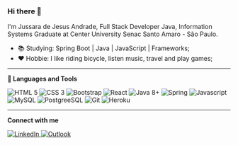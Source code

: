 ### Hi there 👋
I'm Jussara de Jesus Andrade, Full Stack Developer Java, Information Systems Graduate at Center University Senac Santo Amaro - São Paulo.

* 📚 Studying: Spring Boot | Java | JavaScript | Frameworks;
* ❤ Hobbie: I like riding bicycle, listen music, travel and play games; 

<hr>

<div>
<p><b>🚀 Languages and Tools</b></p>
 
  
  <img src="https://img.icons8.com/color/48/000000/html-5.png" title="HTML 5" />
	  <img src="https://img.icons8.com/color/48/000000/css3.png" title="CSS 3" />
	  <img src="https://img.icons8.com/color/48/000000/bootstrap.png" title="Bootstrap" />
	  <img src="https://img.icons8.com/color/48/000000/react-native.png" title="React" />
	  <img src="https://img.icons8.com/color/48/000000/java-coffee-cup-logo.png" title="Java 8+" />
	  <img src="https://img.icons8.com/color/48/000000/spring-logo.png" title="Spring" />
	  <img src="https://img.icons8.com/color/48/000000/javascript.png" title="Javascript" />
	  <img src="https://img.icons8.com/metro/48/000000/mysql.png" title="MySQL" />
	  <img src="https://img.icons8.com/color/48/000000/postgreesql.png" title="PostgreeSQL" />
	  <img src="https://img.icons8.com/color/48/000000/git.png" title="Git" />
	  <img src="https://img.icons8.com/color/48/000000/heroku.png" title="Heroku" />
</div>


<hr>

<div>
<p><b>Connect with me</b></p>
<a href="https://www.linkedin.com/in/jussara-andrade-731731142/" rel="nofollow" target="_blank">
  <img src="https://img.shields.io/badge/LinkedIn-0077B5?style=for-the-badge&logo=linkedin&logoColor=white" title="LinkedIn" style="max-width:100%;">
</a>
<a href="mailto:jussara.jandrade1993@outlook.com" rel="nofollow">
  <img src="https://img.shields.io/badge/Microsoft_Outlook-0078D4?style=for-the-badge&logo=microsoft-outlook&logoColor=white" title="Outlook" style="max-width:100%;">
</a>
</div>












